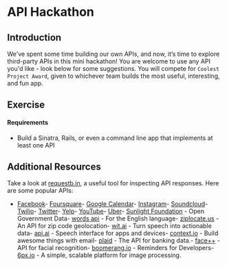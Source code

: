 # API Hackathon
## Introduction
We've spent some time building our own APIs, and now, it’s time to explore third-party APIs in this mini hackathon!
You are welcome to use any API you'd like - look below for some suggestions.
You will compete for `Coolest Project Award`, given to whichever team builds the most useful, interesting, and fun app.
## Exercise
#### Requirements
- Build a Sinatra, Rails, or even a command line app that implements at least one API
## Additional Resources
Take a look at [requestb.in](http://requestb.in/), a useful tool for inspecting API responses.
Here are some popular APIs:
- [Facebook](https://developers.facebook.com/)- [Foursquare](https://developer.foursquare.com/)- [Google Calendar](https://developers.google.com/google-apps/calendar/?csw=1)- [Instagram](http://instagram.com/developer/)- [Soundcloud](http://developers.soundcloud.com/)- [Twilio](https://www.twilio.com/docs/api/rest)- [Twitter](https://dev.twitter.com/)- [Yelp](http://www.yelp.com/developers/manage_api_keys)- [YouTube](https://developers.google.com/youtube/getting_started?csw=1#data_api)- [Uber](https://developer.uber.com/getting-started/)- [Sunlight Foundation](http://sunlightfoundation.com/api/) - Open Government Data- [words api](https://www.wordsapi.com/) - For the English language- [ziplocate.us](http://ziplocate.us/) - An API for zip code geolocation- [wit.ai](https://wit.ai/) - Turn speech into actionable data- [api.ai](http://api.ai) - Speech interface for apps and devices- [context.io](http://context.io/) - Build awesome things with email- [plaid](https://plaid.com/) - The API for banking data.- [face++](http://www.faceplusplus.com/) - API for facial recognition- [boomerang.io](http://www.boomerang.io/) - Reminders for Developers- [6px.io](https://6px.io/) - A simple, scalable platform for image processing.
